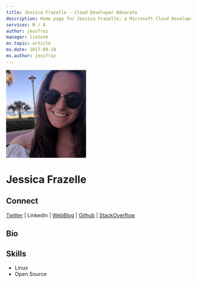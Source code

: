 ```yaml
---
title: Jessica Frazelle - Cloud Developer Advocate
description: Home page for Jessica Frazelle, a Microsoft Cloud Developer Advocate
services: N / A
author: jessfraz
manager: listonb
ms.topic: article
ms.date: 2017-09-18
ms.author: jessfraz
---
```


![Image of Jessica Frazelle](media/profiles/jessica-frazelle.png)

# Jessica Frazelle


## Connect
[Twitter](https://twitter.com/jessfraz) | LinkedIn | [WebBlog](https://blog.jessfraz.com/) | [Github](https://github.com/jessfraz) | [StackOverflow](https://stackoverflow.com/users/1250388/jessie-frazelle)

## Bio



## Skills

* Linux
* Open Source


